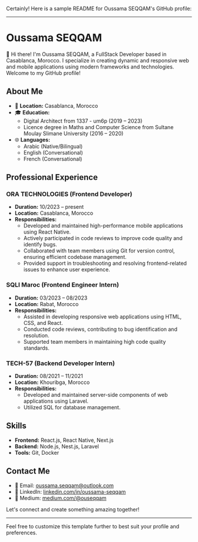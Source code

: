 Certainly! Here is a sample README for Oussama SEQQAM's GitHub profile:

---

# Oussama SEQQAM

👋 Hi there! I'm Oussama SEQQAM, a FullStack Developer based in Casablanca, Morocco. I specialize in creating dynamic and responsive web and mobile applications using modern frameworks and technologies. Welcome to my GitHub profile!

## About Me

- 📍 **Location:** Casablanca, Morocco
- 🎓 **Education:**
  - Digital Architect from 1337 - um6p (2019 – 2023)
  - Licence degree in Maths and Computer Science from Sultane Moulay Slimane University (2016 – 2020)
- 🌐 **Languages:**
  - Arabic (Native/Bilingual)
  - English (Conversational)
  - French (Conversational)

## Professional Experience

### ORA TECHNOLOGIES (Frontend Developer)
- **Duration:** 10/2023 – present
- **Location:** Casablanca, Morocco
- **Responsibilities:**
  - Developed and maintained high-performance mobile applications using React Native.
  - Actively participated in code reviews to improve code quality and identify bugs.
  - Collaborated with team members using Git for version control, ensuring efficient codebase management.
  - Provided support in troubleshooting and resolving frontend-related issues to enhance user experience.

### SQLI Maroc (Frontend Engineer Intern)
- **Duration:** 03/2023 – 08/2023
- **Location:** Rabat, Morocco
- **Responsibilities:**
  - Assisted in developing responsive web applications using HTML, CSS, and React.
  - Conducted code reviews, contributing to bug identification and resolution.
  - Supported team members in maintaining high code quality standards.

### TECH-57 (Backend Developer Intern)
- **Duration:** 08/2021 – 11/2021
- **Location:** Khouribga, Morocco
- **Responsibilities:**
  - Developed and maintained server-side components of web applications using Laravel.
  - Utilized SQL for database management.

## Skills

- **Frontend:** React.js, React Native, Next.js
- **Backend:** Node.js, Nest.js, Laravel
- **Tools:** Git, Docker


## Contact Me

- 📧 Email: [oussama.seqqam@outlook.com](mailto:oussama.seqqam@outlook.com)
- 🔗 LinkedIn: [linkedin.com/in/oussama-seqqam](https://linkedin.com/in/oussama-seqqam)
- 📝 Medium: [medium.com/@ouseqqam](https://medium.com/@ouseqqam)

Let's connect and create something amazing together!

---

Feel free to customize this template further to best suit your profile and preferences.
